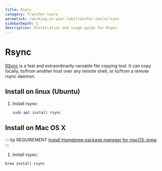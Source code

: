 ```yaml
---
title: Rsync
category: Transfer tools
permalink: /working-in-your-lab/transfer-tools/rsync
sidebarDepth: 1
description: Installation and usage guide for Rsync.
---
```


# Rsync

[RSync](https://linux.die.net/man/1/rsync) is a fast and extraordinarily versatile file copying tool. It can copy locally, to/from another host over any remote shell, or to/from a remote rsync daemon.

## Install on linux (Ubuntu)

1. Install rsync:

   ```bash
   sudo apt install rsync
   ```

## Install on Mac OS X

::: tip REQUIREMENT
[Install Homebrew package manager for macOS: brew](https://brew.sh/)
:::

1. Install rsync:

```bash
brew install rsync
```
